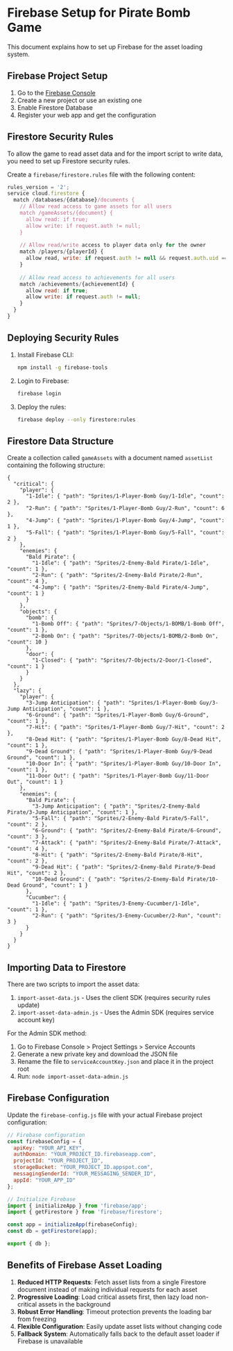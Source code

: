 # Firebase Setup for Pirate Bomb Game

This document explains how to set up Firebase for the asset loading system.

## Firebase Project Setup

1. Go to the [Firebase Console](https://console.firebase.google.com/)
2. Create a new project or use an existing one
3. Enable Firestore Database
4. Register your web app and get the configuration

## Firestore Security Rules

To allow the game to read asset data and for the import script to write data, you need to set up Firestore security rules.

Create a `firebase/firestore.rules` file with the following content:

```javascript
rules_version = '2';
service cloud.firestore {
  match /databases/{database}/documents {
    // Allow read access to game assets for all users
    match /gameAssets/{document} {
      allow read: if true;
      allow write: if request.auth != null;
    }
    
    // Allow read/write access to player data only for the owner
    match /players/{playerId} {
      allow read, write: if request.auth != null && request.auth.uid == playerId;
    }
    
    // Allow read access to achievements for all users
    match /achievements/{achievementId} {
      allow read: if true;
      allow write: if request.auth != null;
    }
  }
}
```

## Deploying Security Rules

1. Install Firebase CLI:
   ```bash
   npm install -g firebase-tools
   ```

2. Login to Firebase:
   ```bash
   firebase login
   ```

3. Deploy the rules:
   ```bash
   firebase deploy --only firestore:rules
   ```

## Firestore Data Structure

Create a collection called `gameAssets` with a document named `assetList` containing the following structure:

```
{
  "critical": {
    "player": {
      "1-Idle": { "path": "Sprites/1-Player-Bomb Guy/1-Idle", "count": 2 },
      "2-Run": { "path": "Sprites/1-Player-Bomb Guy/2-Run", "count": 6 },
      "4-Jump": { "path": "Sprites/1-Player-Bomb Guy/4-Jump", "count": 1 },
      "5-Fall": { "path": "Sprites/1-Player-Bomb Guy/5-Fall", "count": 2 }
    },
    "enemies": {
      "Bald Pirate": {
        "1-Idle": { "path": "Sprites/2-Enemy-Bald Pirate/1-Idle", "count": 1 },
        "2-Run": { "path": "Sprites/2-Enemy-Bald Pirate/2-Run", "count": 4 },
        "4-Jump": { "path": "Sprites/2-Enemy-Bald Pirate/4-Jump", "count": 1 }
      }
    },
    "objects": {
      "bomb": {
        "1-Bomb Off": { "path": "Sprites/7-Objects/1-BOMB/1-Bomb Off", "count": 1 },
        "2-Bomb On": { "path": "Sprites/7-Objects/1-BOMB/2-Bomb On", "count": 10 }
      },
      "door": {
        "1-Closed": { "path": "Sprites/7-Objects/2-Door/1-Closed", "count": 1 }
      }
    }
  },
  "lazy": {
    "player": {
      "3-Jump Anticipation": { "path": "Sprites/1-Player-Bomb Guy/3-Jump Anticipation", "count": 1 },
      "6-Ground": { "path": "Sprites/1-Player-Bomb Guy/6-Ground", "count": 1 },
      "7-Hit": { "path": "Sprites/1-Player-Bomb Guy/7-Hit", "count": 2 },
      "8-Dead Hit": { "path": "Sprites/1-Player-Bomb Guy/8-Dead Hit", "count": 1 },
      "9-Dead Ground": { "path": "Sprites/1-Player-Bomb Guy/9-Dead Ground", "count": 1 },
      "10-Door In": { "path": "Sprites/1-Player-Bomb Guy/10-Door In", "count": 1 },
      "11-Door Out": { "path": "Sprites/1-Player-Bomb Guy/11-Door Out", "count": 1 }
    },
    "enemies": {
      "Bald Pirate": {
        "3-Jump Anticipation": { "path": "Sprites/2-Enemy-Bald Pirate/3-Jump Anticipation", "count": 1 },
        "5-Fall": { "path": "Sprites/2-Enemy-Bald Pirate/5-Fall", "count": 2 },
        "6-Ground": { "path": "Sprites/2-Enemy-Bald Pirate/6-Ground", "count": 3 },
        "7-Attack": { "path": "Sprites/2-Enemy-Bald Pirate/7-Attack", "count": 4 },
        "8-Hit": { "path": "Sprites/2-Enemy-Bald Pirate/8-Hit", "count": 2 },
        "9-Dead Hit": { "path": "Sprites/2-Enemy-Bald Pirate/9-Dead Hit", "count": 2 },
        "10-Dead Ground": { "path": "Sprites/2-Enemy-Bald Pirate/10-Dead Ground", "count": 1 }
      },
      "Cucumber": {
        "1-Idle": { "path": "Sprites/3-Enemy-Cucumber/1-Idle", "count": 1 },
        "2-Run": { "path": "Sprites/3-Enemy-Cucumber/2-Run", "count": 3 }
      }
    }
  }
}
```

## Importing Data to Firestore

There are two scripts to import the asset data:

1. `import-asset-data.js` - Uses the client SDK (requires security rules update)
2. `import-asset-data-admin.js` - Uses the Admin SDK (requires service account key)

For the Admin SDK method:
1. Go to Firebase Console > Project Settings > Service Accounts
2. Generate a new private key and download the JSON file
3. Rename the file to `serviceAccountKey.json` and place it in the project root
4. Run: `node import-asset-data-admin.js`

## Firebase Configuration

Update the `firebase-config.js` file with your actual Firebase project configuration:

```javascript
// Firebase configuration
const firebaseConfig = {
  apiKey: "YOUR_API_KEY",
  authDomain: "YOUR_PROJECT_ID.firebaseapp.com",
  projectId: "YOUR_PROJECT_ID",
  storageBucket: "YOUR_PROJECT_ID.appspot.com",
  messagingSenderId: "YOUR_MESSAGING_SENDER_ID",
  appId: "YOUR_APP_ID"
};

// Initialize Firebase
import { initializeApp } from 'firebase/app';
import { getFirestore } from 'firebase/firestore';

const app = initializeApp(firebaseConfig);
const db = getFirestore(app);

export { db };
```

## Benefits of Firebase Asset Loading

1. **Reduced HTTP Requests**: Fetch asset lists from a single Firestore document instead of making individual requests for each asset
2. **Progressive Loading**: Load critical assets first, then lazy load non-critical assets in the background
3. **Robust Error Handling**: Timeout protection prevents the loading bar from freezing
4. **Flexible Configuration**: Easily update asset lists without changing code
5. **Fallback System**: Automatically falls back to the default asset loader if Firebase is unavailable